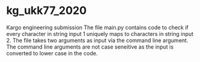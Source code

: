 # kg_ukk77_2020
Kargo engineering submission
The file main.py contains code to check if every character in string input 1 uniquely maps to characters in string input 2.
The file takes two arguments as input via the command line argument.
The command line arguments are not case seneitive as the input is converted to lower case in the code.

